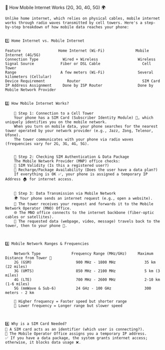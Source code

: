 📡 How Mobile Internet Works (2G, 3G, 4G, 5G) 🌍

    Unlike home internet, which relies on physical cables, mobile internet works through radio waves transmitted by cell towers. Here's a step-by-step breakdown of how mobile data reaches your phone:


    1️⃣ Home Internet vs. Mobile Internet

    Feature	                Home Internet (Wi-Fi)	           Mobile Internet (4G/5G)
    Connection Type           Wired + Wireless	                Wireless
    Signal Source	         Fiber or DSL Cable	                  Cell Tower
    Range	                 A few meters (Wi-Fi)	            Several kilometers (Cellular)
    Device Requirement	        Router	                          SIM Card
    IP Address Assignment	  Done by ISP Router	            Done by Mobile Network Provider


    2️⃣ How Mobile Internet Works?

        📍 Step 1: Connection to a Cell Tower
        Your phone has a SIM Card (Subscriber Identity Module) 📲, which uniquely identifies you on the mobile network.
        When you turn on mobile data, your phone searches for the nearest tower operated by your network provider (e.g., Jazz, Zong, Telenor, Ufone).
        The tower communicates with your phone via radio waves (frequencies vary for 2G, 3G, 4G, 5G).


        📍 Step 2: Checking SIM Authentication & Data Package
        The Mobile Network Provider (MNP) office checks:
        📌 SIM Validity (Is this a registered user?)
        📌 Recharge/Package Availability (Does the user have a data plan?)
        If everything is OK ✅, your phone is assigned a temporary IP Address 🏠 for internet access.


        📍 Step 3: Data Transmission via Mobile Network
        🌍 Your phone sends an internet request (e.g., open a website).
        📡 The tower receives your request and forwards it to the Mobile Network Operator (MNO) Office.
        🌐 The MNO office connects to the internet backbone (fiber-optic cables or satellites).
        🔄 The requested data (webpage, video, message) travels back to the tower, then to your phone 📱.


    
    3️⃣ Mobile Network Ranges & Frequencies

        Network Type	          Frequency Range (MHz/GHz)	    Maximum Distance from Tower 📏
        2G (GSM)	                900 MHz - 1800 MHz	           35 km (22 miles)
        3G (UMTS)	                850 MHz - 2100 MHz	           5 km (3 miles)
        4G (LTE)	                700 MHz - 2600 MHz	           2-10 km (1-6 miles)
        5G (mmWave & Sub-6)	        24 GHz - 100 GHz	           300 meters - 2 km

        🔹 Higher frequency = Faster speed but shorter range
        🔹 Lower frequency = Longer range but slower speed


    
    4️⃣ Why is a SIM Card Needed?
    📡 A SIM card acts as an identifier (which user is connecting?).
    🏢 The Mobile Operator Office assigns you a temporary IP address.
    ✅ If you have a data package, the system grants internet access; otherwise, it blocks data usage ❌.



    